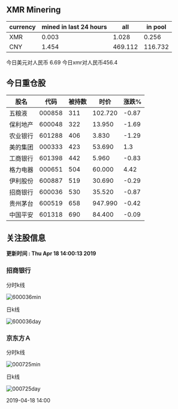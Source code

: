 ## XMR Minering

|currency|mined in last 24 hours|all|in pool|
|---|---|---|---|
|XMR|0.003|1.028|0.256|
|CNY|1.454|469.112|116.732|

今日美元对人民币 6.69	今日xmr对人民币456.4


## 今日重仓股 

|股名|代码|被持数|时价|涨跌%|
|---|---|---|---|---|
|五粮液|000858|311|102.720|-0.87|
|保利地产|600048|322|13.950|-1.69|
|农业银行|601288|406|3.830|-1.29|
|美的集团|000333|423|53.690|1.3|
|工商银行|601398|442|5.960|-0.83|
|格力电器|000651|504|60.000|4.42|
|伊利股份|600887|519|30.690|-0.29|
|招商银行|600036|530|35.520|-0.87|
|贵州茅台|600519|658|947.990|-0.42|
|中国平安|601318|690|84.400|-0.09|

## 关注股信息
**更新时间 : Thu Apr 18 14:00:13 2019**
### 招商银行 
分时k线

![600036min](http://image.sinajs.cn/newchart/min/n/sh600036.gif)

日k线

![600036day](http://image.sinajs.cn/newchart/daily/n/sh600036.gif)

### 京东方Ａ 
分时k线

![000725min](http://image.sinajs.cn/newchart/min/n/sz000725.gif)

日k线

![000725day](http://image.sinajs.cn/newchart/daily/n/sz000725.gif)

2019-04-18 14:00